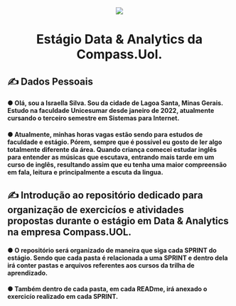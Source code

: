 <div align="center">
<img src="https://user-images.githubusercontent.com/89945563/220741589-edc19418-105c-4b07-8237-1dbc9c46c519.jpg" />
</div>

<h1 align="center"> Estágio Data & Analytics da Compass.Uol. </h1>
<h2 align="left">✍ Dados Pessoais </h2>

<h4 align="left"> ● Olá, sou a Israella Silva. Sou da cidade de Lagoa Santa, Minas Gerais. Estudo na faculdade Unicesumar desde janeiro de 2022, atualmente cursando o terceiro semestre em Sistemas para Internet.</h4>
<h4 align="left"> ● Atualmente, minhas horas vagas estão sendo para estudos de faculdade e estágio. Pórem, sempre que é possível eu gosto de ler algo totalmente diferente da área. Quando criança comecei estudar inglês para entender as músicas que escutava, entrando mais tarde em um curso de inglês, resultando assim que eu tenha uma maior compreensão em fala, leitura e principalmente a escuta da lingua.</h4>

<h2 align="left">✍ Introdução ao repositório dedicado para organização de exercicíos e atividades propostas durante o estágio em Data & Analytics na empresa Compass.UOL.</h2>

<h4 align="left"> ● O repositório será organizado de maneira que siga cada SPRINT do estágio. Sendo que cada pasta é relacionada a uma SPRINT e dentro dela irá conter pastas e arquivos referentes aos cursos da trilha de aprendizado.</h4>
<h4 align="left"> ● Também dentro de cada pasta, em cada READme, irá anexado o exercicío realizado em cada SPRINT. 